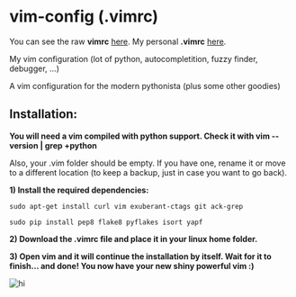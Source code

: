 # vim-config (.vimrc)
You can see the raw **vimrc** [here](https://raw.githubusercontent.com/mdeca/vim-config/master/vimrc).
My personal **.vimrc** [here](https://raw.githubusercontent.com/Mdeca/vim-config/master/.vimrc).

My vim configuration (lot of python, autocompletition, fuzzy finder, debugger, ...)

A vim configuration for the modern pythonista (plus some other goodies)

Installation:
--------------

**You will need a vim compiled with python support. Check it with vim --version | grep +python**

Also, your .vim folder should be empty. If you have one, rename it or move to a different location (to keep a backup, just      in case you want to go back).

**1) Install the required dependencies:**
    
    sudo apt-get install curl vim exuberant-ctags git ack-grep
    
    sudo pip install pep8 flake8 pyflakes isort yapf

**2) Download the .vimrc file and place it in your linux home folder.**

**3) Open vim and it will continue the installation by itself. Wait for it to finish... and done! You now have your new shiny powerful vim :)**

<img src="https://mdeca.github.io/vim-config/docs/vim.gif" alt="hi" class="inline"/>
